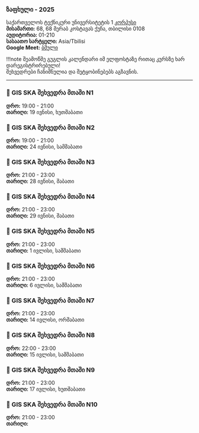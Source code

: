 ### ზაფხული - 2025

საქართველოს ტექნიკური უნივერსიტეტის 1 [კორპუსი](https://www.google.com/maps/place/%E1%83%A1%E1%83%90%E1%83%A5%E1%83%90%E1%83%A0%E1%83%97%E1%83%95%E1%83%94%E1%83%9A%E1%83%9D%E1%83%A1+%E1%83%A2%E1%83%94%E1%83%A5%E1%83%9C%E1%83%98%E1%83%99%E1%83%A3%E1%83%A0%E1%83%98+%E1%83%A3%E1%83%9C%E1%83%98%E1%83%95%E1%83%94%E1%83%A0%E1%83%A1%E1%83%98%E1%83%A2%E1%83%94%E1%83%A2%E1%83%98%E1%83%A1+1+%E1%83%99%E1%83%9D%E1%83%A0%E1%83%9E%E1%83%A3%E1%83%A1%E1%83%98/data=!4m7!3m6!1s0x4044732a1b4c4717:0xe7ffb2085cfa2f5a!8m2!3d41.7171696!4d44.7781599!16s%2Fg%2F1ptxrl69z!19sChIJF0dMGypzREARWi_6XAiy_-c?authuser=0&hl=ka&source=mc) <br>
**მისამართი:** 68, 68 მერაბ კოსტავას ქუჩა, თბილისი 0108 <br>
**აუდიტორია:** 01-210 <br>
**სასაათო სარტყელი:** Asia/Tbilisi <br>
**Google Meet:** [ბმული](https://meet.google.com/zmp-oczk-whi) <br>

!!!note
    შეამოწმე გუგლის კალენდარი იმ ელფოსტაზე რითაც კურსზე ხარ დარეგისტრირებული! <br>
    შეხვედრები ჩანიშნულია და შეტყობინებებს აგზავნის. <br>

---

### 🐝 GIS SKA შეხვედრა მთაში N1
**დრო:** 19:00 - 21:00 <br>
**თარიღი:** 19 ივნისი, ხუთშაბათი <br>


### 🐝 GIS SKA შეხვედრა მთაში N2
**დრო:** 19:00 - 21:00 <br>
**თარიღი:** 24 ივნისი, სამშაბათი <br>


### 🐝 GIS SKA შეხვედრა მთაში N3
**დრო:** 21:00 - 23:00 <br>
**თარიღი:** 28 ივნისი, შაბათი <br>

### 🐝 GIS SKA შეხვედრა მთაში N4
**დრო:** 21:00 - 23:00 <br>
**თარიღი:** 29 ივნისი, შაბათი <br>

### 🐝 GIS SKA შეხვედრა მთაში N5
**დრო:** 21:00 - 23:00 <br>
**თარიღი:** 1 ივლისი, სამშაბათი <br>

### 🐝 GIS SKA შეხვედრა მთაში N6
**დრო:** 21:00 - 23:00 <br>
**თარიღი:** 6 ივლისი, სამშაბათი <br>

### 🐝 GIS SKA შეხვედრა მთაში N7
**დრო:** 21:00 - 23:00 <br>
**თარიღი:** 14 ივლისი, ორშაბათი <br>

### 🐝 GIS SKA შეხვედრა მთაში N8
**დრო:** 22:00 - 23:00 <br>
**თარიღი:** 15 ივლისი, სამშაბათი <br>

### 🐝 GIS SKA შეხვედრა მთაში N9
**დრო:** 21:00 - 23:00 <br>
**თარიღი:** 17 ივლისი, ხუთშაბათი <br>

### 🐝 GIS SKA შეხვედრა მთაში N10
**დრო:** 21:00 - 23:00 <br>
**თარიღი:**  <br>
